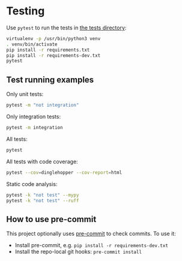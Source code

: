 Testing
=======
Use `pytest` to run the tests in [the tests directory](dinglehopper/tests):
```bash
virtualenv -p /usr/bin/python3 venv
. venv/bin/activate
pip install -r requirements.txt
pip install -r requirements-dev.txt
pytest
```

## Test running examples
Only unit tests:
```bash
pytest -m "not integration"
```

Only integration tests:
```bash
pytest -m integration
```

All tests:
```bash
pytest
```

All tests with code coverage:
```bash
pytest --cov=dinglehopper --cov-report=html
```

Static code analysis:
```bash
pytest -k "not test" --mypy
pytest -k "not test" --ruff
```

## How to use pre-commit

This project optionally uses [pre-commit](https://pre-commit.com) to check commits. To use it:

- Install pre-commit, e.g. `pip install -r requirements-dev.txt`
- Install the repo-local git hooks: `pre-commit install`
